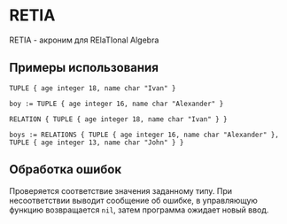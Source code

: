 # RETIA
RETIA - акроним для RElaTIonal Algebra

## Примеры использования

`TUPLE { age integer 18, name char "Ivan" }`

`boy := TUPLE { age integer 16, name char "Alexander" }`

`RELATION { TUPLE { age integer 18, name char "Ivan" } }`

`boys := RELATIONS { TUPLE { age integer 16, name char "Alexander" }, TUPLE { age integer 13, name char "John" } }`

## Обработка ошибок

Проверяется соответствие значения заданному типу. При несоответствии выводит сообщение об ошибке, в управляющую функцию возвращается `nil`, затем программа ожидает новый ввод.


